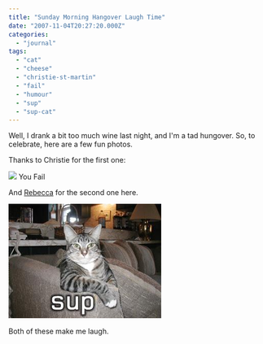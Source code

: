 ```yaml
---
title: "Sunday Morning Hangover Laugh Time"
date: "2007-11-04T20:27:20.000Z"
categories: 
  - "journal"
tags: 
  - "cat"
  - "cheese"
  - "christie-st-martin"
  - "fail"
  - "humour"
  - "sup"
  - "sup-cat"
---
```


Well, I drank a bit too much wine last night, and I'm a tad hungover. So, to celebrate, here are a few fun photos.

Thanks to Christie for the first one:

![](images/n122609665_33807868_6662.jpg) You Fail

And [Rebecca](http://www.miss604.com/) for the second one here.

[![](images/sup-cat.jpg)](http://laborparty.wordpress.com/2007/06/14/sup/)

Both of these make me laugh.
